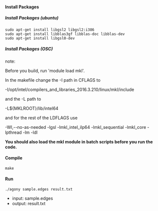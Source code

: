 #### Install Packages

##### Install Packages (ubuntu)

```
sudo apt-get install libgsl2 libgsl2:i386
sudo apt-get install libblas3gf libblas-doc libblas-dev
sudo apt-get install libgsl0-dev
```

##### Install Packages (OSC)

note:

Before you build, run 'module load mkl'. 

In the makefile change the -I path in CFLAGS to
 
-I/opt/intel/compilers_and_libraries_2016.3.210/linux/mkl/include
 
and the -L path to
 
-L${MKLROOT}/lib/intel64
 
and for the rest of the LDFLAGS use
 
-Wl,--no-as-needed -lgsl -lmkl_intel_ilp64 -lmkl_sequential -lmkl_core -lpthread -lm -ldl
 
**You should also load the mkl module in batch scripts before you run the code.**

#### Compile

```
make
```

#### Run

```
./agony sample.edges result.txt
```

* input: sample.edges 
* output: result.txt
